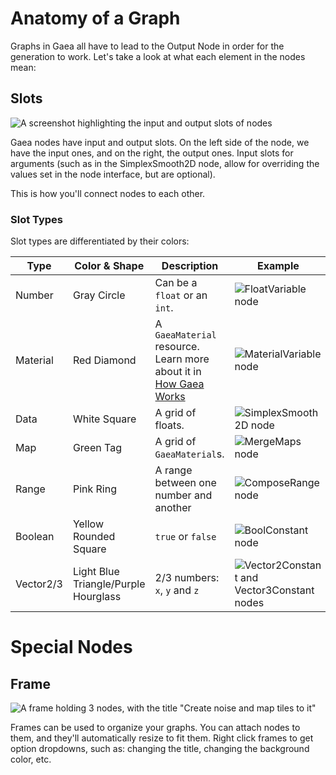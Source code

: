 # Anatomy of a Graph

Graphs in Gaea all have to lead to the Output Node in order for the generation to work. Let's take a look at what each element in the nodes mean:

## Slots

![A screenshot highlighting the input and output slots of nodes](/../assets/tutorials/anatomy-of-a-graph/slots.png)

Gaea nodes have input and output slots. On the left side of the node, we have the input ones, and on the right, the output ones. Input slots for arguments (such as in the SimplexSmooth2D node, allow for overriding the values set in the node interface, but are optional).

This is how you'll connect nodes to each other. 

### Slot Types
Slot types are differentiated by their colors:

| Type | Color & Shape | Description | Example |
| --- | --- | --- | --- |
| Number | Gray Circle | Can be a `float` or an `int`. | ![FloatVariable node](/../assets/tutorials/anatomy-of-a-graph/float_example.png) |
| Material | Red Diamond | A `GaeaMaterial` resource. Learn more about it in [How Gaea Works](/how-gaea-works.md) | ![MaterialVariable node](/../assets/tutorials/anatomy-of-a-graph/material_example.png) |
| Data | White Square | A grid of floats. | ![SimplexSmooth2D node](/../assets/tutorials/anatomy-of-a-graph/data_example.png) |
| Map | Green Tag | A grid of `GaeaMaterial`s. | ![MergeMaps node](/../assets/tutorials/anatomy-of-a-graph/map_example.png) | 
| Range | Pink Ring | A range between one number and another | ![ComposeRange node](/../assets/tutorials/anatomy-of-a-graph/range_example.png) |
| Boolean | Yellow Rounded Square | `true` or `false` | ![BoolConstant node](/../assets/tutorials/anatomy-of-a-graph/bool_example.png) |
| Vector2/3 | Light Blue Triangle/Purple Hourglass | 2/3 numbers: `x`, `y` and `z` | ![Vector2Constant and Vector3Constant nodes](/../assets/tutorials/anatomy-of-a-graph/vector_examples.png) |


# Special Nodes

## Frame

![A frame holding 3 nodes, with the title "Create noise and map tiles to it"](/../assets/tutorials/anatomy-of-a-graph/frame.png)

Frames can be used to organize your graphs. You can attach nodes to them, and they'll automatically resize to fit them. Right click frames to get option dropdowns, such as: changing the title, changing the background color, etc.
